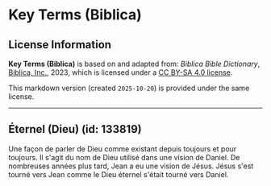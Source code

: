 # Key Terms (Biblica)

## License Information

**Key Terms (Biblica)** is based on and adapted from: _Biblica Bible Dictionary_, [Biblica, Inc.](https://www.biblica.com/), 2023, which is licensed under a [CC BY-SA 4.0 license](https://creativecommons.org/licenses/by-sa/4.0/legalcode.en).

This markdown version (created `2025-10-20`) is provided under the same license.



--------------------------------

## Éternel (Dieu) (id: 133819)

Une façon de parler de Dieu comme existant depuis toujours et pour toujours. Il s'agit du nom de Dieu utilisé dans une vision de Daniel. De nombreuses années plus tard, Jean a eu une vision de Jésus. Jésus s'est tourné vers Jean comme le Dieu éternel s'était tourné vers Daniel.


